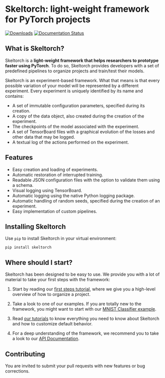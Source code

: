 # Skeltorch: light-weight framework for PyTorch projects
[![Downloads](https://pepy.tech/badge/skeltorch)](https://pepy.tech/project/skeltorch)
[![Documentation Status](https://readthedocs.org/projects/skeltorch/badge/?version=latest)](https://skeltorch.readthedocs.io/en/latest/?badge=latest)

## What is Skeltorch?
Skeltorch is a **light-weight framework that helps researchers to prototype faster using PyTorch**. To do so, Skeltorch 
provides developers with a set of predefined pipelines to organize projects and train/test their models.

Skeltorch is an experiment-based framework. What that means is that every possible variation of your model will be 
represented by a different experiment. Every experiment is uniquely identified by its name and contains:

- A set of immutable configuration parameters, specified during its creation.
- A copy of the data object, also created during the creation of the experiment.
- The checkpoints of the model associated with the experiment.
- A set of TensorBoard files with a graphical evolution of the losses and other data that may be logged. 
- A textual log of the actions performed on the experiment.

## Features
- Easy creation and loading of experiments.
- Automatic restoration of interrupted training.
- Readable JSON configuration files with the option to validate them using a schema.
- Visual logging using TensorBoard.
- Automatic logging using the native Python logging package.
- Automatic handling of random seeds, specified during the creation of an experiment.
- Easy implementation of custom pipelines.

## Installing Skeltorch
Use ``pip`` to install Skeltorch in your virtual environment:

```
pip install skeltorch
```

## Where should I start?
Skeltorch has been designed to be easy to use. We provide you with a lot of material to take your first steps with the
framework:

1. Start by reading our [first steps tutorial](https://skeltorch.readthedocs.io/en/latest/main/first-steps.html), where 
we give you a high-level overview of how to organize a project.

2. Take a look to one of our examples. If you are totally new to the framework, you might want to start with our 
[MNIST Classifier example](https://skeltorch.readthedocs.io/en/latest/examples/mnist.html).

3. Read [our tutorials](https://skeltorch.readthedocs.io/en/latest/tutorials/running-pipelines.html) to know everything 
you need to know about Skeltorch and how to customize default behavior.

4. For a deep understanding of the framework, we recommend you to take a look to our 
[API Documentation](https://skeltorch.readthedocs.io/en/latest/api/skeltorch.html).

## Contributing
You are invited to submit your pull requests with new features or bug corrections.

